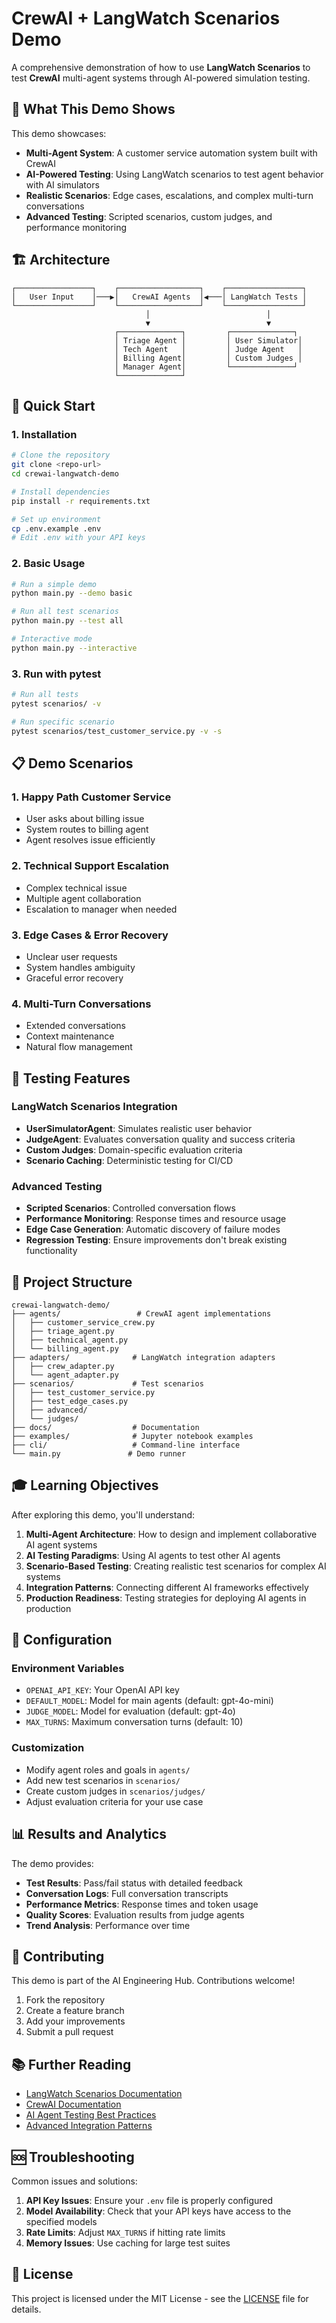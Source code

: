 # CrewAI + LangWatch Scenarios Demo

A comprehensive demonstration of how to use **LangWatch Scenarios** to test **CrewAI** multi-agent systems through AI-powered simulation testing.

## 🎯 What This Demo Shows

This demo showcases:
- **Multi-Agent System**: A customer service automation system built with CrewAI
- **AI-Powered Testing**: Using LangWatch scenarios to test agent behavior with AI simulators
- **Realistic Scenarios**: Edge cases, escalations, and complex multi-turn conversations
- **Advanced Testing**: Scripted scenarios, custom judges, and performance monitoring

## 🏗️ Architecture

```
┌─────────────────┐    ┌──────────────────┐    ┌─────────────────┐
│   User Input    │───▶│   CrewAI Agents  │◀───│ LangWatch Tests │
└─────────────────┘    └──────────────────┘    └─────────────────┘
                              │                          │
                              ▼                          ▼
                       ┌──────────────┐         ┌──────────────┐
                       │ Triage Agent │         │ User Simulator│
                       │ Tech Agent   │         │ Judge Agent   │
                       │ Billing Agent│         │ Custom Judges │
                       │ Manager Agent│         └──────────────┘
                       └──────────────┘
```

## 🚀 Quick Start

### 1. Installation

```bash
# Clone the repository
git clone <repo-url>
cd crewai-langwatch-demo

# Install dependencies
pip install -r requirements.txt

# Set up environment
cp .env.example .env
# Edit .env with your API keys
```

### 2. Basic Usage

```bash
# Run a simple demo
python main.py --demo basic

# Run all test scenarios
python main.py --test all

# Interactive mode
python main.py --interactive
```

### 3. Run with pytest

```bash
# Run all tests
pytest scenarios/ -v

# Run specific scenario
pytest scenarios/test_customer_service.py -v -s
```

## 📋 Demo Scenarios

### 1. **Happy Path Customer Service**
- User asks about billing issue
- System routes to billing agent
- Agent resolves issue efficiently

### 2. **Technical Support Escalation**
- Complex technical issue
- Multiple agent collaboration
- Escalation to manager when needed

### 3. **Edge Cases & Error Recovery**
- Unclear user requests
- System handles ambiguity
- Graceful error recovery

### 4. **Multi-Turn Conversations**
- Extended conversations
- Context maintenance
- Natural flow management

## 🧪 Testing Features

### LangWatch Scenarios Integration
- **UserSimulatorAgent**: Simulates realistic user behavior
- **JudgeAgent**: Evaluates conversation quality and success criteria
- **Custom Judges**: Domain-specific evaluation criteria
- **Scenario Caching**: Deterministic testing for CI/CD

### Advanced Testing
- **Scripted Scenarios**: Controlled conversation flows
- **Performance Monitoring**: Response times and resource usage
- **Edge Case Generation**: Automatic discovery of failure modes
- **Regression Testing**: Ensure improvements don't break existing functionality

## 📁 Project Structure

```
crewai-langwatch-demo/
├── agents/                 # CrewAI agent implementations
│   ├── customer_service_crew.py
│   ├── triage_agent.py
│   ├── technical_agent.py
│   └── billing_agent.py
├── adapters/              # LangWatch integration adapters
│   ├── crew_adapter.py
│   └── agent_adapter.py
├── scenarios/             # Test scenarios
│   ├── test_customer_service.py
│   ├── test_edge_cases.py
│   ├── advanced/
│   └── judges/
├── docs/                  # Documentation
├── examples/              # Jupyter notebook examples
├── cli/                   # Command-line interface
└── main.py               # Demo runner
```

## 🎓 Learning Objectives

After exploring this demo, you'll understand:

1. **Multi-Agent Architecture**: How to design and implement collaborative AI agent systems
2. **AI Testing Paradigms**: Using AI agents to test other AI agents
3. **Scenario-Based Testing**: Creating realistic test scenarios for complex AI systems
4. **Integration Patterns**: Connecting different AI frameworks effectively
5. **Production Readiness**: Testing strategies for deploying AI agents in production

## 🔧 Configuration

### Environment Variables
- `OPENAI_API_KEY`: Your OpenAI API key
- `DEFAULT_MODEL`: Model for main agents (default: gpt-4o-mini)
- `JUDGE_MODEL`: Model for evaluation (default: gpt-4o)
- `MAX_TURNS`: Maximum conversation turns (default: 10)

### Customization
- Modify agent roles and goals in `agents/`
- Add new test scenarios in `scenarios/`
- Create custom judges in `scenarios/judges/`
- Adjust evaluation criteria for your use case

## 📊 Results and Analytics

The demo provides:
- **Test Results**: Pass/fail status with detailed feedback
- **Conversation Logs**: Full conversation transcripts
- **Performance Metrics**: Response times and token usage
- **Quality Scores**: Evaluation results from judge agents
- **Trend Analysis**: Performance over time

## 🤝 Contributing

This demo is part of the AI Engineering Hub. Contributions welcome!

1. Fork the repository
2. Create a feature branch
3. Add your improvements
4. Submit a pull request

## 📚 Further Reading

- [LangWatch Scenarios Documentation](https://scenario.langwatch.ai/)
- [CrewAI Documentation](https://docs.crewai.com/)
- [AI Agent Testing Best Practices](./docs/best-practices.md)
- [Advanced Integration Patterns](./docs/advanced-patterns.md)

## 🆘 Troubleshooting

Common issues and solutions:

1. **API Key Issues**: Ensure your `.env` file is properly configured
2. **Model Availability**: Check that your API keys have access to the specified models
3. **Rate Limits**: Adjust `MAX_TURNS` if hitting rate limits
4. **Memory Issues**: Use caching for large test suites

## 📄 License

This project is licensed under the MIT License - see the [LICENSE](../LICENSE) file for details.

